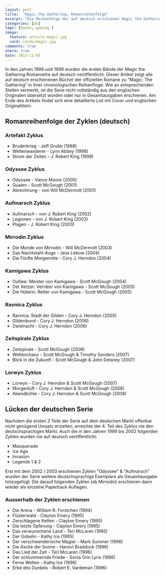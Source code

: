 ```yaml
---
layout: post
title:  "Magic the Gathering: Romanreihenfolge"
excerpt: "Die Reihenfolge der auf deutsch erschienen Magic the Gathering Romane. Sortiert nach Erscheinungsjahr, mit Angabe des Autors und Cover."
categories: [de]
tags: [books, gaming ]
image:
  feature: article-magic.jpg
  card: cards/magic.jpg
comments: true
share: true
date: 2013-11-03
---
```


In den Jahren 1998 und 1999 wurden die ersten Bände der Magic the Gathering Romanreihe auf deutsch veröffentlicht. Dieser Artikel zeigt alle auf deutsch erschienenen Bücher der offiziellen Romane zu "Magic: The Gathering" in ihrer chronologischen Reihenfloge. Wie an entsprechenden Stellen vermerkt, ist die Serie nicht vollständig aus den englischen Originalen übersetzt worden oder nur in Gesamtausgaben erschienen. Am Ende des Artikels findet sich eine detaillierte List mit Cover und englischen Originaltiteln.

## Romanreihenfolge der Zyklen (deutsch)

### Artefakt Zyklus
* Bruderkrieg - Jeff Grubb (1998)
* Weltenwanderer - Lynn Abbey (1998)
* Strom der Zeiten - J. Robert King (1999)

### Odyssee Zyklus
* Odyssee - Vance Moore (2000)
* Qualen - Scott McGough (2001)
* Abrechnung - von Will McDermott (2001)

### Aufmarsch Zyklus
* Aufmarsch - von J. Robert King (2002)
* Legionen - von J. Robert King (2003)
* Plagen - J. Robert King (2003)

### Mirrodin Zyklus
* Die Monde von Mirrodin - Will McDermott (2003)
* Das Nachtstahl-Auge - Jess Lebow (2004)
* Die Fünfte Morgenröte - Cory J. Herndon (2004)

### Kamigawa Zyklus
* Outlaw: Meister von Kamigawa - Scott McGough (2004)
* Der Ketzer: Verräter von Kamigawa - Scott McGough (2005)
* Die Hüterin: Retter von Kamigawa - Scott McGough  (2005)

### Ravnica Zyklus
* Ravnica: Stadt der Gilden - Cory J. Herndon (2005)
* Gildenbund - Cory J. Herndon (2006)
* Zwietracht - Cory J. Herndon (2006)

### Zeitspirale Zyklus
* Zeitspirale - Scott McGough (2006)
* Weltenchaos - Scott McGough & Timothy Sanders (2007)
* Blick in die Zukunft - Scott McGough & John Delaney (2007)

### Lorwyn Zyklus
* Lorwyn - Cory J. Herndon & Scott McGough (2007)
* Morgenluft  - Cory J. Herndon & Scott McGough (2008)
* Abendkühle - Cory J. Herndon & Scott McGough (2008)

## Lücken der deutschen Serie
Nachdem die ersten 3 Teile der Serie auf dem deutschen Markt offenbar nicht genügend Umsatz erzielten, erreichte der 4. Teil des Zyklus nie den deutschsprachigen Markt. Auch die in den Jahren 1999 bis 2002 folgenden Zyklen wurden nie auf deutsch veröffentlicht:

* Masquerade
* Ice Age
* Invasion
* Legends 1 & 2


Erst mit dem 2002 / 2003 erschienen Zyklen "Odyssee" & "Aufmarsch" wurden der Serie weitere deutschsprachige Exemplare als Gesamtausgabe hinzugefügt. Die darauf folgenden Zyklen (ab Mirrodin) erschienen dann wieder als einzelne Paperback Auflagen.

### Ausserhalb der Zyklen erschienen
* Die Arena - William R. Forstchen (1994)
* Flüsterwald - Clayton Emery (1995)
* Zerschlagene Ketten - Clayton Emery (1995)
* Die letzte Opferung - Clayton Emery (1995)
* Das verwunschene Land - Teri McLaren (1995)
* Der Gobelin - Kathy Ice (1995)
* Der verschwenderische Magier - Mark Summer (1996)
* Die Asche der Sonne - Hanovi Braddock (1996)
* Das Lied der Zeit - Teri McLaren (1996)
* Der schlummernde Friede - Sonia Orin Lyris (1996)
* Ferne Welten - Kathy Ice (1996)
* Erbe des Dunkels - Robert E. Vardeman (1996)
